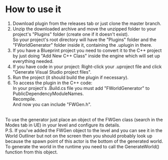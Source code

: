 # How to use it
1. Download plugin from the releases tab or just clone the master branch.<br>
2. Unzip the downloaded archive and move the unzipped folder to your project's "Plugins" folder (create one if it doesn't exist).<br>
So your project's root directory will have the "Plugins" folder and the "FWorldGenerator" folder inside it, containing the .uplugin in there.<br>
3. If you have a Blueprint project you need to convert it to the C++ project by just doing "Add New C++ Class" inside the engine which will set up everything needed.<br>
4. If you have code in your project: Right-click your .uproject file and click "Generate Visual Studio project files".<br>
5. Run the project (it should build the plugin if necessary).
6. To access the plugin in the C++ code:<br>
In your project's .Build.cs file you must add "FWorldGenerator" to PublicDependencyModuleNames.<br>
Recompile.<br>
And now you can include "FWGen.h".<br>
<br>
To use the generator just place an object of the FWGen class (search in the Modes tab in UE) in your level and configure its details.<br>
P.S. If you've added the FWGen object to the level and you can see it in the World Outliner but not on the screen then you should probably look up because the spawn point of this actor is the bottom of the generated world.<br>
To generate the world in the runtime you need to call the GenerateWorld() function from this object.